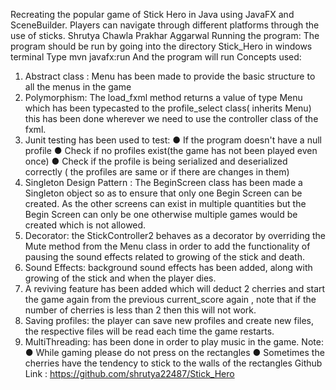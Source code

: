 Recreating the popular game of Stick Hero in Java using JavaFX and SceneBuilder. Players can navigate through different platforms through the use of sticks.
Shrutya Chawla 
Prakhar Aggarwal 
Running the program:
The program should be run by going into the directory Stick_Hero in windows terminal
Type
mvn javafx:run
And the program will run
Concepts used:
1. Abstract class : Menu has been made to provide the basic structure to all the menus in the
game
2. Polymorphism:
The load_fxml method returns a value of type Menu which has been typecasted to the
profile_select class( inherits Menu) this has been done wherever we need to use the controller
class of the fxml.
3. Junit testing has been used to test:
● If the program doesn't have a null profile
● Check if no profiles exist(the game has not been played even once)
● Check if the profile is being serialized and deserialized correctly ( the profiles are same
or if there are changes in them)
4. Singleton Design Pattern : The BeginScreen class has been made a Singleton object so as to
ensure that only one Begin Screen can be created. As the other screens can exist in multiple
quantities but the Begin Screen can only be one otherwise multiple games would be created
which is not allowed.
5. Decorator: the StickController2 behaves as a decorator by overriding the Mute method from
the Menu class in order to add the functionality of pausing the sound effects related to growing
of the stick and death.
6. Sound Effects: background sound effects has been added, along with growing of the stick
and when the player dies.
7. A reviving feature has been added which will deduct 2 cherries and start the game again from
the previous current_score again , note that if the number of cherries is less than 2 then this will
not work.
8. Saving profiles: the player can save new profiles and create new files, the respective files will
be read each time the game restarts.
9. MultiThreading: has been done in order to play music in the game.
Note:
● While gaming please do not press on the rectangles
● Sometimes the cherries have the tendency to stick to the walls of the rectangles
Github Link : https://github.com/shrutya22487/Stick_Hero
